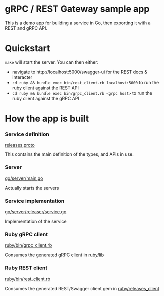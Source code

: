 # gRPC / REST Gateway sample app

This is a demo app for building a service in Go, then exporting it with a REST and gRPC API.

# Quickstart

`make` will start the server. You can then either:
* navigate to http://localhost:5000/swagger-ui for the REST docs & interacter
* `cd ruby && bundle exec bin/rest_client.rb localhost:5000` to run the ruby client against the REST API
* `cd ruby && bundle exec bin/grpc_client.rb <grpc host>` to run the ruby client against the gRPC API

# How the app is built

### Service definition

[releases.proto](releases.proto)

This contains the main definition of the types, and APIs in use.

### Server

[go/server/main.go](go/server/main.go)

Actually starts the servers

### Service implementation

[go/server/releaser/service.go](go/server/releaser/service.go)

Implementation of the service

### Ruby gRPC client

[ruby/bin/grpc_client.rb](ruby/bin/grpc_client.rb)

Consumes the generated gRPC client in [ruby/lib](ruby/lib)

### Ruby REST client

[ruby/bin/rest_client.rb](ruby/bin/rest_client.rb)

Consumes the generated REST/Swagger client gem in [ruby/releases_client](ruby/releases_client)